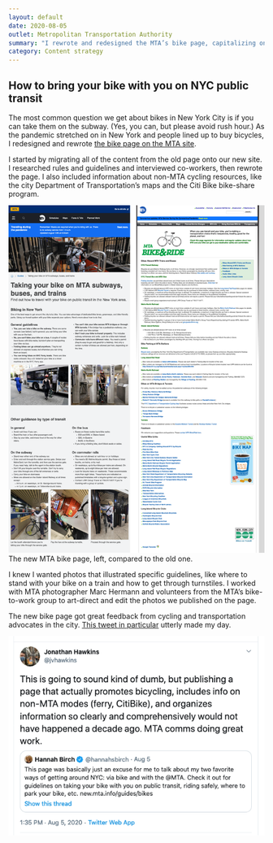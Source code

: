 ```yaml
---
layout: default
date: 2020-08-05
outlet: Metropolitan Transportation Authority
summary: "I rewrote and redesigned the MTA’s bike page, capitalizing on the surge of biking in the city during the COVID-19 pandemic."
category: Content strategy
---
```


## How to bring your bike with you on NYC public transit

The most common question we get about bikes in New York City is if you can take them on the subway. (Yes, you can, but please avoid rush hour.) As the pandemic stretched on in New York and people lined up to buy bicycles, I redesigned and rewrote [the bike page on the MTA site](https://new.mta.info/guides/bikes).

I started by migrating all of the content from the old page onto our new site. I researched rules and guidelines and interviewed co-workers, then rewrote the page. I also included information about non-MTA cycling resources, like the city Department of Transportation’s maps and the Citi Bike bike-share program.

<img src="/assets/img/20200805-mta-bike-page-before-after-composite.png" alt="Two screenshots side-by-side, showing a web page with large photos and organized text, compared to an outdated-looking page that’s mostly text."/>
<figcaption>The new MTA bike page, left, compared to the old one.</figcaption>

I knew I wanted photos that illustrated specific guidelines, like where to stand with your bike on a train and how to get through turnstiles. I worked with MTA photographer Marc Hermann and volunteers from the MTA’s bike-to-work group to art-direct and edit the photos we published on the page.

The new bike page got great feedback from cycling and transportation advocates in the city. [This tweet in particular](https://twitter.com/jvhawkins/status/1291065197856202753) utterly made my day.

<img src="/assets/img/20200805-mta-bike-page-tweet.png" alt="A screenshot of a tweet reading, ‘This is going to sound kind of dumb, but publishing a page that actually promotes bicycling, includes info on non-MTA modes (ferry, CitiBike), and organizes information so clearly and comprehensively would not have happened a decade ago. MTA comms doing great work.’"/>
